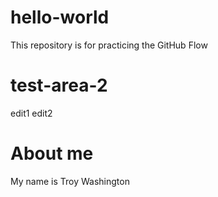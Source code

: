 # hello-world
This repository is for practicing the GitHub Flow

# test-area-2
edit1
edit2

# About me

My name is Troy Washington

